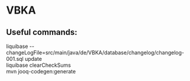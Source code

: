 # VBKA

## Useful commands:
liquibase --changeLogFile=src/main/java/de/VBKA/database/changelog/changelog-001.sql update    
liquibase clearCheckSums     
mvn jooq-codegen:generate     

